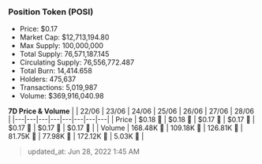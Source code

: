 
  ### Position Token (POSI)
  - Price: $0.17
  - Market Cap: $12,713,194.80
  - Max Supply: 100,000,000
  - Total Supply: 76,571,187.145
  - Circulating Supply: 76,556,772.487
  - Total Burn: 14,414.658
  - Holders: 475,637
  - Transactions: 5,019,987
  - Volume: $369,916,040.98

  **7D Price & Volume**
  | | 22&#x2F;06 | 23&#x2F;06 | 24&#x2F;06 | 25&#x2F;06 | 26&#x2F;06 | 27&#x2F;06 | 28&#x2F;06 |
  |---|---|---|---|---|---|---|---|
  | Price | $0.18 🔻 | $0.18 🚀 | $0.17 🔻 | $0.17 🔻 | $0.17 🔻 | $0.17 🔻 | $0.17 🔻 |
  | Volume | 168.48K 🚀 | 109.18K 🔻 | 126.81K 🚀 | 81.75K 🔻 | 77.98K 🔻 | 172.12K 🚀 | 5.03K 🔻 |

  > updated_at: Jun 28, 2022 1:45 AM
